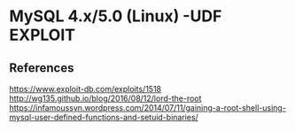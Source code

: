 # MySQL 4.x/5.0 (Linux) -UDF EXPLOIT

## References

https://www.exploit-db.com/exploits/1518  
http://wg135.github.io/blog/2016/08/12/lord-the-root  
https://infamoussyn.wordpress.com/2014/07/11/gaining-a-root-shell-using-mysql-user-defined-functions-and-setuid-binaries/
